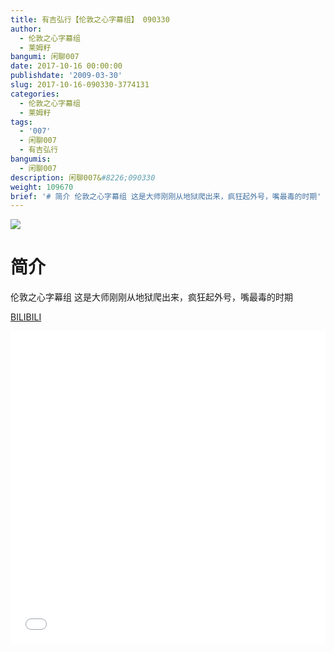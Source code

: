 ```yaml
---
title: 有吉弘行【伦敦之心字幕组】 090330
author:
  - 伦敦之心字幕组
  - 莱姆籽
bangumi: 闲聊007
date: 2017-10-16 00:00:00
publishdate: '2009-03-30'
slug: 2017-10-16-090330-3774131
categories:
  - 伦敦之心字幕组
  - 莱姆籽
tags:
  - '007'
  - 闲聊007
  - 有吉弘行
bangumis:
  - 闲聊007
description: 闲聊007&#8226;090330
weight: 109670
brief: '# 简介 伦敦之心字幕组 这是大师刚刚从地狱爬出来，疯狂起外号，嘴最毒的时期'
---
```


![](https://i.imgur.com/fRVQVoN.jpg)

# 简介  
伦敦之心字幕组 这是大师刚刚从地狱爬出来，疯狂起外号，嘴最毒的时期

  [BILIBILI](https://www.bilibili.com/video/av3774131/)


<div class="vcontainer">  <iframe class='video' src="//www.bilibili.com/blackboard/player.html?aid=3774131" width="100%" height="500" frameborder="0" allowfullscreen="allowfullscreen"></iframe></div>
